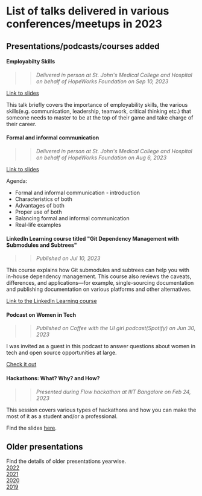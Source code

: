 # List of talks delivered in various conferences/meetups in 2023

## Presentations/podcasts/courses added

#### Employabilty Skills

> > _Delivered in person at St. John's Medical College and Hospital on behalf of HopeWorks Foundation on Sep 10, 2023_

[Link to slides](2023/Employability-Skills.pdf)

This talk briefly covers the importance of employability skills, the various skills(e.g. communication, leadership, teamwork, critical thinking etc.) that someone needs to master to be at the top of their game and take charge of their career.

#### Formal and informal communication

> > _Delivered in person at St. John's Medical College and Hospital on behalf of HopeWorks Foundation on Aug 6, 2023_

[Link to slides](2023/FormalInformalCommunication.pdf)

Agenda:

- Formal and informal communication - introduction
- Characteristics of both
- Advantages of both
- Proper use of both
- Balancing formal and informal communication
- Real-life examples

#### LinkedIn Learning course titled "Git Dependency Management with Submodules and Subtrees"

> > _Published on Jul 10, 2023_

This course explains how Git submodules and subtrees can help you with in-house dependency management. This course also reviews the caveats, differences, and applications—for example, single-sourcing documentation and publishing documentation on various platforms and other alternatives.

[Link to the LinkedIn Learning course](https://www.linkedin.com/learning/git-dependency-management-with-submodules-and-subtrees/git-submodules-and-subtrees)

#### Podcast on Women in Tech

> > _Published on Coffee with the UI girl podcast(Spotify) on Jun 30, 2023_

I was invited as a guest in this podcast to answer questions about women in tech and open source opportunities at large.

[Check it out](https://tinyurl.com/muzeemrr)

#### Hackathons: What? Why? and How?

> > _Presented during Flow hackathon at IIIT Bangalore on Feb 24, 2023_

This session covers various types of hackathons and how you can make the most of it as a student and/or a professional.

Find the slides [here](2023/Hackathons-What-Why-How.pdf).

## Older presentations

Find the details of older presentations yearwise.
\
[2022](2022)
\
[2021](2021)
\
[2020](2020)
\
[2019](2019)

